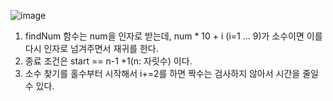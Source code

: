 ![image](https://user-images.githubusercontent.com/33195517/183450735-138d53c2-0d71-4a6b-b354-7dadbd7aa01b.png)

1. findNum 함수는 num을 인자로 받는데, num * 10 + i (i=1 ... 9)가 소수이면 이를 다시 인자로 넘겨주면서 재귀를 한다.
2. 종료 조건은 start == n-1 +1(n: 자릿수) 이다.
3. 소수 찾기를 홀수부터 시작해서 i+=2를 하면 짝수는 검사하지 않아서 시간을 줄일 수 있다.
